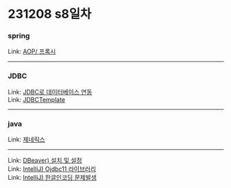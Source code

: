 # 231208 s8일차


### spring

Link: [AOP/ 프록시](https://blog.naver.com/dkumylove/223288839497)<br>

-------------

### JDBC

Link: [JDBC로 데이터베이스 연동](https://blog.naver.com/dkumylove/223288849648)<br>
Link: [JDBCTemplate](https://blog.naver.com/dkumylove/223288885074)<br>

-------------

### java

Link: [제네릭스](https://blog.naver.com/dkumylove/223288836427)<br>

-------------

Link: [DBeaver) 설치 및 설정](https://blog.naver.com/dkumylove/223288842554)<br>
Link: [IntelliJ) Ojdbc11 라이브러리](https://blog.naver.com/dkumylove/223288843162)<br>
Link: [IntelliJ) 한글인코딩 문제발생](https://blog.naver.com/dkumylove/223288843498)<br>